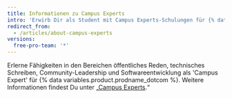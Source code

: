 ```yaml
---
title: Informationen zu Campus Experts
intro: 'Erwirb Dir als Student mit Campus Experts-Schulungen für {% data variables.product.prodname_dotcom %} die notwendigen Fähigkeiten, um die Technologie-Community an Deiner Bildungseinrichtung sowie ein realistisches Portfolio aufzubauen.'
redirect_from:
  - /articles/about-campus-experts
versions:
  free-pro-team: '*'
---
```


Erlerne Fähigkeiten in den Bereichen öffentliches Reden, technisches Schreiben, Community-Leadership und Softwareentwicklung als 'Campus Expert' für {% data variables.product.prodname_dotcom %}. Weitere Informationen findest Du unter „[Campus Experts](https://education.github.com/students/experts).“
